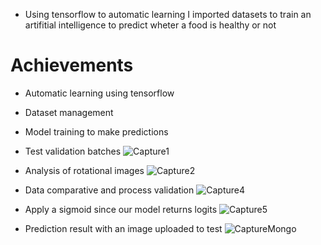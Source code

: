 * Using tensorflow to automatic learning I imported datasets to train an artifitial intelligence to predict wheter a food is healthy or not

# Achievements
* Automatic learning using tensorflow
* Dataset management
* Model training to make predictions

* Test validation batches
![Capture1](https://github.com/Alejandroor11/IA-healthy-food/assets/63937788/b23ce608-6a02-4b0f-ac38-b10c2e3f781b)

* Analysis of rotational images
![Capture2](https://github.com/Alejandroor11/IA-healthy-food/assets/63937788/f5bfdd8f-3645-4891-aa98-73a82f404f1a)

* Data comparative and process validation
![Capture4](https://github.com/Alejandroor11/IA-healthy-food/assets/63937788/95d54223-0826-4714-afd5-f173d4db61c3)

* Apply a sigmoid since our model returns logits
![Capture5](https://github.com/Alejandroor11/IA-healthy-food/assets/63937788/f8ea8dae-7b35-4b66-a643-636bca04051c)

* Prediction result with an image uploaded to test
![CaptureMongo](https://github.com/Alejandroor11/IA-healthy-food/assets/63937788/e26f7db0-6c58-468b-8b54-22a4078a5ffe)

